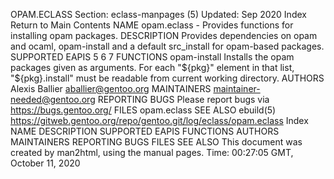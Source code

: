 OPAM.ECLASS
Section: eclass-manpages (5)
Updated: Sep 2020
Index Return to Main Contents
NAME
opam.eclass - Provides functions for installing opam packages.
DESCRIPTION
Provides dependencies on opam and ocaml, opam-install and a default src_install for opam-based packages.
SUPPORTED EAPIS
5 6 7
FUNCTIONS
opam-install <list of packages>
Installs the opam packages given as arguments. For each "${pkg}" element in that list, "${pkg}.install" must be readable from current working directory.
AUTHORS
Alexis Ballier <aballier@gentoo.org>
MAINTAINERS
maintainer-needed@gentoo.org
REPORTING BUGS
Please report bugs via https://bugs.gentoo.org/
FILES
opam.eclass
SEE ALSO
ebuild(5)
https://gitweb.gentoo.org/repo/gentoo.git/log/eclass/opam.eclass
Index
NAME
DESCRIPTION
SUPPORTED EAPIS
FUNCTIONS
AUTHORS
MAINTAINERS
REPORTING BUGS
FILES
SEE ALSO
This document was created by man2html, using the manual pages.
Time: 00:27:05 GMT, October 11, 2020